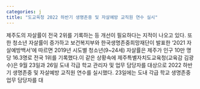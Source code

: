 ```yaml
---
categories: j
title: "도교육청 2022 하반기 생명존중 및 자살예방 교직원 연수 실시"
---
```

제주도의 자살률이 전국 2위를 기록하는 등 개선이 필요하다는 지적이 나오고 있다. 또한 청소년 자살률이 증가하고 보건복지부와 한국생명존중희망재단이 발표한 ‘2021 자살예방백서’에 따르면 2019년 시도별 청소년(9~24세) 자살률은 제주가 인구 10만 명 당 16.3명로 전국 1위를 기록했다.이 같은 상황속에 제주특별자치도교육청(교육감 김광수)은 9월 23일과 26일 도내 각급 학교 관리자 및 업무 담당자를 대상으로 2022 하반기 생명존중 및 자살예방 교직원 연수를 실시했다. 23일에는 도내 각급 학교 생명존중 업무 담당자를 대